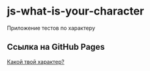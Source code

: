 # js-what-is-your-character
Приложение тестов по характеру
## Ссылка на GitHub Pages
[Какой твой характер?](https://slawaslawa.github.io/js-what-is-your-character/)
